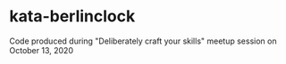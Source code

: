 # kata-berlinclock
Code produced during "Deliberately craft your skills" meetup session on October 13, 2020
